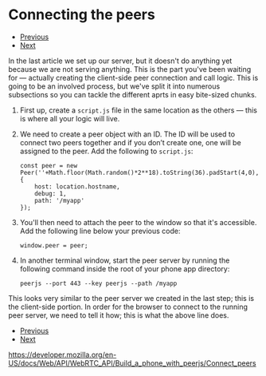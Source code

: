 Connecting the peers
====================

-   <a href="build_the_server" class="button minimal">Previous</a>
-   <a href="connect_peers/get_microphone_permission" class="button minimal">Next</a>

In the last article we set up our server, but it doesn't do anything yet because we are not serving anything. This is the part you've been waiting for — actually creating the client-side peer connection and call logic. This is going to be an involved process, but we've split it into numerous subsections so you can tackle the different aprts in easy bite-sized chunks.

1.  First up, create a `script.js` file in the same location as the others — this is where all your logic will live.

2.  We need to create a peer object with an ID. The ID will be used to connect two peers together and if you don’t create one, one will be assigned to the peer. Add the following to `script.js`:

        const peer = new Peer(''+Math.floor(Math.random()*2**18).toString(36).padStart(4,0), {
            host: location.hostname,
            debug: 1,
            path: '/myapp'
        });

3.  You'll then need to attach the peer to the window so that it's accessible. Add the following line below your previous code:

        window.peer = peer;

4.  In another terminal window, start the peer server by running the following command inside the root of your phone app directory:

        peerjs --port 443 --key peerjs --path /myapp

This looks very similar to the peer server we created in the last step; this is the client-side portion. In order for the browser to connect to the running peer server, we need to tell it how; this is what the above line does.

-   <a href="build_the_server" class="button minimal">Previous</a>
-   <a href="connect_peers/get_microphone_permission" class="button minimal">Next</a>

<a href="https://developer.mozilla.org/en-US/docs/Web/API/WebRTC_API/Build_a_phone_with_peerjs/Connect_peers" class="_attribution-link">https://developer.mozilla.org/en-US/docs/Web/API/WebRTC_API/Build_a_phone_with_peerjs/Connect_peers</a>
